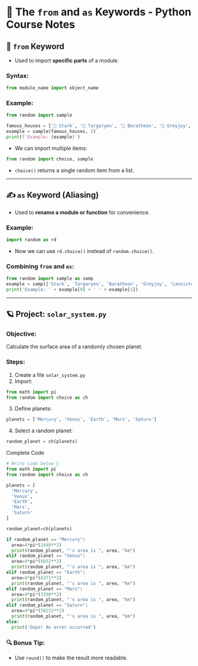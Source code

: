 # 🌌 The `from` and `as` Keywords - Python Course Notes

## 🧲 `from` Keyword
- Used to import **specific parts** of a module.

### Syntax:
```python
from module_name import object_name
```

### Example:
```python
from random import sample

famous_houses = ['🐺 Stark', '🐉 Targaryen', '🦌 Baratheon', '🦑 Greyjoy', '🦁 Lannister']
example = sample(famous_houses, 2)
print(f'Example: {example}')
```

- We can import multiple items:
```python
from random import choice, sample
```
- `choice()` returns a single random item from a list.

---

## ✍️ `as` Keyword (Aliasing)
- Used to **rename a module or function** for convenience.

### Example:
```python
import random as rd
```
- Now we can use `rd.choice()` instead of `random.choice()`.

### Combining `from` and `as`:
```python
from random import sample as samp
example = samp(['Stark', 'Targaryen', 'Baratheon', 'Greyjoy', 'Lannister'], 2)
print('Example: ' + example[0] + ' ' + example[1])
```

---

## 🪐 Project: `solar_system.py`

### Objective:
Calculate the surface area of a randomly chosen planet.

### Steps:
1. Create a file `solar_system.py`
2. Import:
```python
from math import pi
from random import choice as ch
```
3. Define planets:
```python
planets = ['Mercury', 'Venus', 'Earth', 'Mars', 'Saturn']
```
4. Select a random planet:
```python
random_planet = ch(planets)
```
Complete Code
```python
# Write code below 💖
from math import pi
from random import choice as ch

planets = [
  'Mercury',
  'Venus',
  'Earth',
  'Mars',
  'Saturn'
]

random_planet=ch(planets)

if random_planet == "Mercury":
  area=4*pi*(2440**2)
  print(random_planet, "'s area is ", area, "km")
elif random_planet == "Venus":
  area=4*pi*(6052**2)
  print(random_planet, "'s area is ", area, "km")
elif random_planet == "Earth":
  area=4*pi*(6371**2)
  print(random_planet, "'s area is ", area, "km")
elif random_planet == "Mars":
  area=4*pi*(3390**2)
  print(random_planet, "'s area is ", area, "km")
elif random_planet == "Saturn":
  area=4*pi*(58232**2)
  print(random_planet, "'s area is ", area, "km")
else:
  print('Oops! An error occurred')
```

### 🔍 Bonus Tip:
- Use `round()` to make the result more readable.
